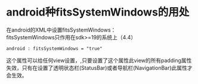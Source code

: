 android种fitsSystemWindows的用处
===
在android的XML中设置fitsSystemWindows：</Br>
fitsSystemWindows只作用在sdk>=19的系统上（4.4）
```
android : fitsSystemWindows = "true"
```
这个属性可以给任何view设置，,只要设置了这个属性此view的所有padding属性失效，只有在设置了透明状态栏(StatusBar)或者导航栏(NavigationBar)此属性才会生效。